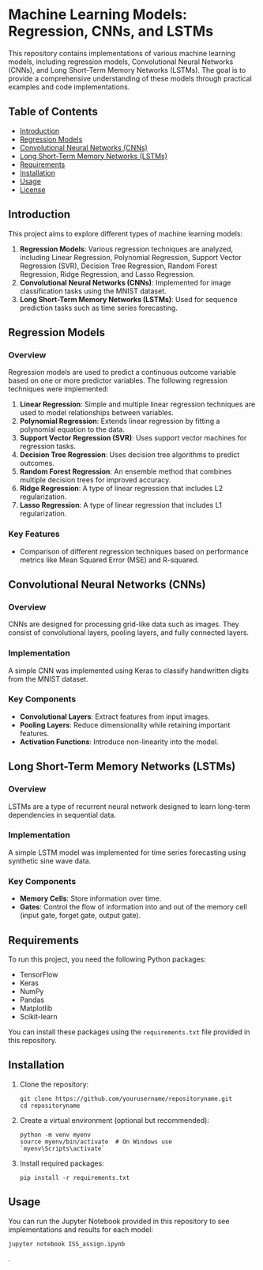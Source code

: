 # Machine Learning Models: Regression, CNNs, and LSTMs

This repository contains implementations of various machine learning models, including regression models, Convolutional Neural Networks (CNNs), and Long Short-Term Memory Networks (LSTMs). The goal is to provide a comprehensive understanding of these models through practical examples and code implementations.

## Table of Contents
- [Introduction](#introduction)
- [Regression Models](#regression-models)
- [Convolutional Neural Networks (CNNs)](#convolutional-neural-networks-cnns)
- [Long Short-Term Memory Networks (LSTMs)](#long-short-term-memory-networks-lstms)
- [Requirements](#requirements)
- [Installation](#installation)
- [Usage](#usage)
- [License](#license)

## Introduction

This project aims to explore different types of machine learning models:

1. **Regression Models**: Various regression techniques are analyzed, including Linear Regression, Polynomial Regression, Support Vector Regression (SVR), Decision Tree Regression, Random Forest Regression, Ridge Regression, and Lasso Regression.
2. **Convolutional Neural Networks (CNNs)**: Implemented for image classification tasks using the MNIST dataset.
3. **Long Short-Term Memory Networks (LSTMs)**: Used for sequence prediction tasks such as time series forecasting.

## Regression Models

### Overview
Regression models are used to predict a continuous outcome variable based on one or more predictor variables. The following regression techniques were implemented:

1. **Linear Regression**: Simple and multiple linear regression techniques are used to model relationships between variables.
2. **Polynomial Regression**: Extends linear regression by fitting a polynomial equation to the data.
3. **Support Vector Regression (SVR)**: Uses support vector machines for regression tasks.
4. **Decision Tree Regression**: Uses decision tree algorithms to predict outcomes.
5. **Random Forest Regression**: An ensemble method that combines multiple decision trees for improved accuracy.
6. **Ridge Regression**: A type of linear regression that includes L2 regularization.
7. **Lasso Regression**: A type of linear regression that includes L1 regularization.

### Key Features
- Comparison of different regression techniques based on performance metrics like Mean Squared Error (MSE) and R-squared.

## Convolutional Neural Networks (CNNs)

### Overview
CNNs are designed for processing grid-like data such as images. They consist of convolutional layers, pooling layers, and fully connected layers.

### Implementation
A simple CNN was implemented using Keras to classify handwritten digits from the MNIST dataset.

### Key Components
- **Convolutional Layers**: Extract features from input images.
- **Pooling Layers**: Reduce dimensionality while retaining important features.
- **Activation Functions**: Introduce non-linearity into the model.

## Long Short-Term Memory Networks (LSTMs)

### Overview
LSTMs are a type of recurrent neural network designed to learn long-term dependencies in sequential data.

### Implementation
A simple LSTM model was implemented for time series forecasting using synthetic sine wave data.

### Key Components
- **Memory Cells**: Store information over time.
- **Gates**: Control the flow of information into and out of the memory cell (input gate, forget gate, output gate).

## Requirements

To run this project, you need the following Python packages:

- TensorFlow
- Keras
- NumPy
- Pandas
- Matplotlib
- Scikit-learn

You can install these packages using the `requirements.txt` file provided in this repository.

## Installation

1. Clone the repository:
   ```
   git clone https://github.com/yourusername/repositoryname.git
   cd repositoryname
   ```

2. Create a virtual environment (optional but recommended):
   ```
   python -m venv myenv
   source myenv/bin/activate  # On Windows use `myenv\Scripts\activate`
   ```

3. Install required packages:
   ```
   pip install -r requirements.txt
   ```

## Usage

You can run the Jupyter Notebook provided in this repository to see implementations and results for each model:
```
jupyter notebook ISS_assign.ipynb
```
.

